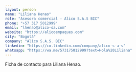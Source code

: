 ```yaml
---
layout: person
name: "Liliana Henao"
role: "Asesora comercial - Alico S.A.S BIC"
phone: "+57 317 5012999"
email: "lhenao@alico-sa.com"
website: "https://alicoempaques.com"
city: "Bogotá"
company: "Alico S.A.S. BIC"
linkedin: "https://co.linkedin.com/company/alico-s-a-s"
whatsapp: "https://wa.me/573175012999?text=Hola%20Liliana"
---
```


Ficha de contacto para Liliana Henao.